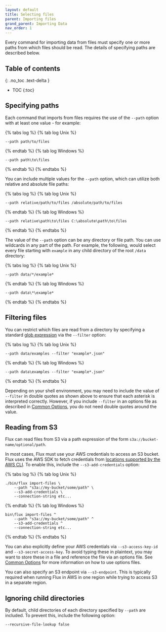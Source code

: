 ```yaml
---
layout: default
title: Selecting files
parent: Importing files
grand_parent: Importing Data
nav_order: 1
---
```


Every command for importing data from files must specify one or more paths from which files should be read. The details
of specifying paths are described below.

## Table of contents
{: .no_toc .text-delta }

- TOC
{:toc}

## Specifying paths

Each command that imports from files requires the use of the `--path` option with at least one value - for example:

{% tabs log %}
{% tab log Unix %}
```
--path path/to/files
```
{% endtab %}
{% tab log Windows %}
```
--path path\to\files
```
{% endtab %}
{% endtabs %}


You can include multiple values for the `--path` option, which can utilize both relative and absolute file paths:

{% tabs log %}
{% tab log Unix %}
```
--path relative/path/to/files /absolute/path/to/files
```
{% endtab %}
{% tab log Windows %}
```
--path relative\path\to\files C:\absolute\path\to\files
```
{% endtab %}
{% endtabs %}

The value of the `--path` option can be any directory or file path. You can use wildcards in any part of the path. For
example, the following, would select every file starting with `example` in any child directory of the root `/data`
directory:

{% tabs log %}
{% tab log Unix %}
```
--path data/*/example*
```
{% endtab %}
{% tab log Windows %}
```
--path data\*\example*
```
{% endtab %}
{% endtabs %}


## Filtering files

You can restrict which files are read from a directory by specifying a standard
[glob expression](https://en.wikipedia.org/wiki/Glob_(programming)) via the `--filter` option:

{% tabs log %}
{% tab log Unix %}
```
--path data/examples --filter "example*.json"
```
{% endtab %}
{% tab log Windows %}
```
--path data\examples --filter "example*.json"
```
{% endtab %}
{% endtabs %}


Depending on your shell environment, you may need to include the value of `--filter` in double quotes as shown above to
ensure that each asterisk is interpreted correctly. However, if you include `--filter` in an options file as 
described in [Common Options](../../common-options.md), you do not need double quotes around the value. 

## Reading from S3

Flux can read files from S3 via a path expression of the form `s3a://bucket-name/optional/path`.

In most cases, Flux must use your AWS credentials to access an S3 bucket. Flux uses the AWS SDK to fetch credentials from 
[locations supported by the AWS CLI](https://docs.aws.amazon.com/cli/latest/userguide/cli-authentication-short-term.html). 
To enable this, include the `--s3-add-credentials` option:

{% tabs log %}
{% tab log Unix %}
```
./bin/flux import-files \
    --path "s3a://my-bucket/some/path" \
    --s3-add-credentials \
    --connection-string etc... 
```
{% endtab %}
{% tab log Windows %}
```
bin\flux import-files ^
    --path "s3a://my-bucket/some/path" ^
    --s3-add-credentials ^
    --connection-string etc... 
```
{% endtab %}
{% endtabs %}


You can also explicitly define your AWS credentials via `--s3-access-key-id` and `--s3-secret-access-key`. To avoid 
typing these in plaintext, you may want to store these in a file and reference the file via an options file. See
[Common Options](../../common-options.md) for more information on how to use options files.

You can also specify an S3 endpoint via `--s3-endpoint`. This is typically required when running Flux in AWS in one 
region while trying to access S3 in a separate region. 

## Ignoring child directories

By default, child directories of each directory specified by `--path` are included. To prevent this, include the following
option:

    --recursive-file-lookup false
